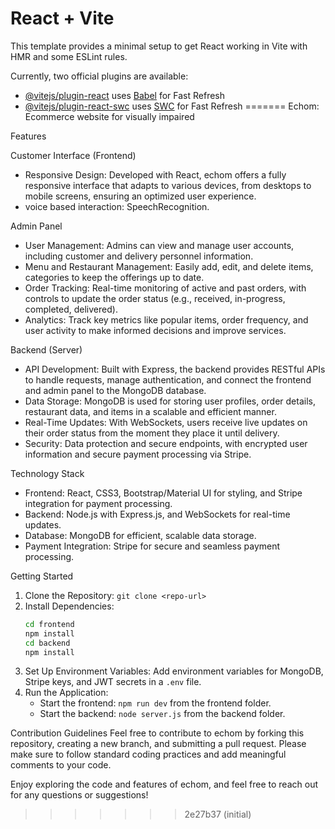 
# React + Vite

This template provides a minimal setup to get React working in Vite with HMR and some ESLint rules.

Currently, two official plugins are available:

- [@vitejs/plugin-react](https://github.com/vitejs/vite-plugin-react/blob/main/packages/plugin-react/README.md) uses [Babel](https://babeljs.io/) for Fast Refresh
- [@vitejs/plugin-react-swc](https://github.com/vitejs/vite-plugin-react-swc) uses [SWC](https://swc.rs/) for Fast Refresh
=======
 Echom: Ecommerce website for visually impaired



 Features

 Customer Interface (Frontend)
- Responsive Design: Developed with React, echom offers a fully responsive interface that adapts to various devices, from desktops to mobile screens, ensuring an optimized user experience.
- voice based interaction: SpeechRecognition.
  
 Admin Panel
- User Management: Admins can view and manage user accounts, including customer and delivery personnel information.
- Menu and Restaurant Management: Easily add, edit, and delete items, categories to keep the offerings up to date.
- Order Tracking: Real-time monitoring of active and past orders, with controls to update the order status (e.g., received, in-progress, completed, delivered).
- Analytics: Track key metrics like popular items, order frequency, and user activity to make informed decisions and improve services.

 Backend (Server)
- API Development: Built with Express, the backend provides RESTful APIs to handle requests, manage authentication, and connect the frontend and admin panel to the MongoDB database.
- Data Storage: MongoDB is used for storing user profiles, order details, restaurant data, and items in a scalable and efficient manner.
- Real-Time Updates: With WebSockets, users receive live updates on their order status from the moment they place it until delivery.
- Security: Data protection and secure endpoints, with encrypted user information and secure payment processing via Stripe.

 Technology Stack
- Frontend: React, CSS3, Bootstrap/Material UI for styling, and Stripe integration for payment processing.
- Backend: Node.js with Express.js, and WebSockets for real-time updates.
- Database: MongoDB for efficient, scalable data storage.
- Payment Integration: Stripe for secure and seamless payment processing.

 Getting Started
1. Clone the Repository: `git clone <repo-url>`
2. Install Dependencies: 
   ```bash
   cd frontend
   npm install
   cd backend
   npm install
   ```
3. Set Up Environment Variables: Add environment variables for MongoDB, Stripe keys, and JWT secrets in a `.env` file.
4. Run the Application:
   - Start the frontend: `npm run dev` from the frontend folder.
   - Start the backend: `node server.js` from the backend folder.


 Contribution Guidelines
Feel free to contribute to echom by forking this repository, creating a new branch, and submitting a pull request. Please make sure to follow standard coding practices and add meaningful comments to your code.

Enjoy exploring the code and features of echom, and feel free to reach out for any questions or suggestions!
>>>>>>> 2e27b37 (initial)
